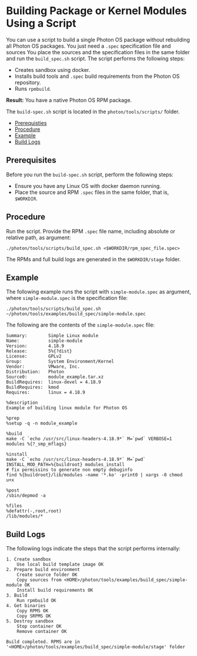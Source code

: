 # Building Package or Kernel Modules Using a Script

You can use a script to build a single Photon OS package without rebuilding all Photon OS packages. You just need a `.spec` specification file and sources  You place the sources and the specification files in the same folder and run the `build_spec.sh` script. The script performs the following steps:

- Creates sandbox using docker.
- Installs build tools and `.spec` build requirements from the Photon OS repository.
- Runs `rpmbuild`.

**Result:** You have a native Photon OS RPM package.

The `build-spec.sh` script is located in the `photon/tools/scripts/` folder.

- [Prerequisties](#prerequisites)
- [Procedure](#procedure)
- [Example](#example)
- [Build Logs](#build-logs)

## Prerequisites

Before you run the `build-spec.sh` script, perform the following steps:

- Ensure you have any Linux OS with docker daemon running.
- Place the source and RPM `.spec` files in the same folder, that is, `$WORKDIR`.

## Procedure

Run the script. Provide the RPM `.spec` file name, including absolute or relative path, as argument:

```
./photon/tools/scripts/build_spec.sh <$WORKDIR/rpm_spec_file.spec>
```

The RPMs and full build logs are generated in the `$WORKDIR/stage` folder.

## Example

The following example runs the script with `simple-module.spec` as argument, where `simple-module.spec` is the specification file:

```
./photon/tools/scripts/build_spec.sh ~/photon/tools/examples/build_spec/simple-module.spec
```

The following are the contents of the `simple-module.spec` file:

```
Summary:        Simple Linux module
Name:           simple-module
Version:        4.18.9
Release:        5%{?dist}
License:    	GPLv2
Group:        	System Environment/Kernel
Vendor:         VMware, Inc.
Distribution: 	Photon
Source0:        module_example.tar.xz
BuildRequires:  linux-devel = 4.18.9
BuildRequires:  kmod
Requires:       linux = 4.18.9

%description
Example of building linux module for Photon OS

%prep
%setup -q -n module_example

%build
make -C `echo /usr/src/linux-headers-4.18.9*` M=`pwd` VERBOSE=1 modules %{?_smp_mflags}

%install
make -C `echo /usr/src/linux-headers-4.18.9*` M=`pwd` INSTALL_MOD_PATH=%{buildroot} modules_install
# fix permissins to generate non empty debuginfo
find %{buildroot}/lib/modules -name '*.ko' -print0 | xargs -0 chmod u+x

%post
/sbin/depmod -a

%files
%defattr(-,root,root)
/lib/modules/*

```

## Build Logs

The followiing logs indicate the steps that the script performs internally:

```
1. Create sandbox
	Use local build template image OK
2. Prepare build environment
	Create source folder OK
	Copy sources from <HOME>/photon/tools/examples/build_spec/simple-module OK
	Install build requirements OK
3. Build
	Run rpmbuild OK
4. Get binaries
	Copy RPMS OK
	Copy SRPMS OK
5. Destroy sandbox
	Stop container OK
	Remove container OK

Build completed. RPMS are in '<HOME>/photon/tools/examples/build_spec/simple-module/stage' folder
```

